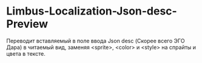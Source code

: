 # Limbus-Localization-Json-desc-Preview
Переводит вставляемый в поле ввода Json desc (Скорее всего ЭГО Дара) в читаемый вид, заменяя &lt;sprite>, &lt;color> и &lt;style> на спрайты и цвета в тексте.
